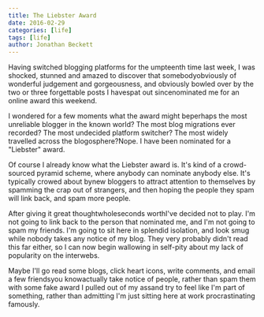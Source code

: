 ```yaml
---
title: The Liebster Award
date: 2016-02-29
categories: [life]
tags: [life]
author: Jonathan Beckett
---
```


Having switched blogging platforms for the umpteenth time last week, I was shocked, stunned and amazed to discover that somebodyobviously of wonderful judgement and gorgeousness, and obviously bowled over by the two or three forgettable posts I havespat out sincenominated me for an online award this weekend.

I wondered for a few moments what the award might beperhaps the most unreliable blogger in the known world? The most blog migrations ever recorded? The most undecided platform switcher? The most widely travelled across the blogosphere?Nope. I have been nominated for a "Liebster" award.

Of course I already know what the Liebster award is. It's kind of a crowd-sourced pyramid scheme, where anybody can nominate anybody else. It's typically crowed about bynew bloggers to attract attention to themselves by spamming the crap out of strangers, and then hoping the people they spam will link back, and spam more people.

After giving it great thoughtwholeseconds worthI've decided not to play. I'm not going to link back to the person that nominated me, and I'm not going to spam my friends. I'm going to sit here in splendid isolation, and look smug while nobody takes any notice of my blog. They very probably didn't read this far either, so I can now begin wallowing in self-pity about my lack of popularity on the interwebs.

Maybe I'll go read some blogs, click heart icons, write comments, and email a few friendsyou knowactually take notice of people, rather than spam them with some fake award I pulled out of my assand try to feel like I'm part of something, rather than admitting I'm just sitting here at work procrastinating famously.